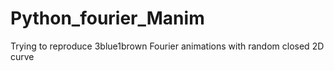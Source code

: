 # Python_fourier_Manim
Trying to reproduce 3blue1brown Fourier animations with random closed 2D curve
